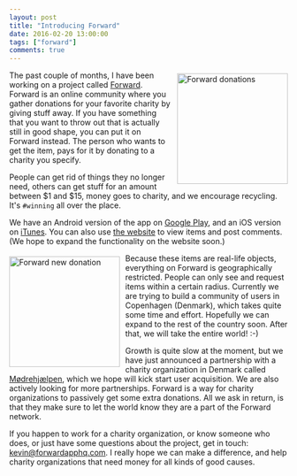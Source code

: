 ```yaml
---
layout: post
title: "Introducing Forward"
date: 2016-02-20 13:00:00
tags: ["forward"]
comments: true
---
```

<img src="{{ site.baseurl }}/files/images/2016/02/forward_donations.png" alt="Forward donations" style="float: right; margin: 5px 0 5px 10px; width: 200px;"/>

The past couple of months, I have been working on a project called [Forward](https://forwardapphq.com/?utm_source=kevinpelgrims.com "Forward"). Forward is an online community where you gather donations for your favorite charity by giving stuff away. If you have something that you want to throw out that is actually still in good shape, you can put it on Forward instead. The person who wants to get the item, pays for it by donating to a charity you specify.

People can get rid of things they no longer need, others can get stuff for an amount between $1 and $15, money goes to charity, and we encourage recycling. It's `#winning` all over the place.

We have an Android version of the app on [Google Play](https://play.google.com/store/apps/details?id=com.commanigy.forward&utm_source=kevinpelgrims.com "Forward on Google Play"), and an iOS version on [iTunes](https://itunes.apple.com/app/id955565754 "Forward on iTunes"). You can also use [the website](https://forwardapphq.com/?utm_source=kevinpelgrims.com "Forward website") to view items and post comments. (We hope to expand the functionality on the website soon.)

<img src="{{ site.baseurl }}/files/images/2016/02/forward_donation_new.png" alt="Forward new donation" style="float: left; margin: 5px 10px 5px 0; width: 200px;"/>

Because these items are real-life objects, everything on Forward is geographically restricted. People can only see and request items within a certain radius. Currently we are trying to build a community of users in Copenhagen (Denmark), which takes quite some time and effort. Hopefully we can expand to the rest of the country soon. After that, we will take the entire world! :-)

Growth is quite slow at the moment, but we have just announced a partnership with a charity organization in Denmark called [Mødrehjælpen](https://moedrehjaelpen.dk), which we hope will kick start user acquisition. We are also actively looking for more partnerships.
Forward is a way for charity organizations to passively get some extra donations. All we ask in return, is that they make sure to let the world know they are a part of the Forward network.

If you happen to work for a charity organization, or know someone who does, or just have some questions about the project, get in touch: [kevin@forwardapphq.com](mailto:kevin@forwardapphq.com). I really hope we can make a difference, and help charity organizations that need money for all kinds of good causes.
